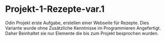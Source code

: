 # Projekt-1-Rezepte-var.1
Odin Projekt erste Aufgabe, erstellen einer Webseite für Rezepte. Dies Variante wurde ohne Zusätzliche Kenntnisse im Programmieren Angefertigt. Daher Beinhaltet sie nur Elemente die bis zum Projekt besprochen wurden. 
